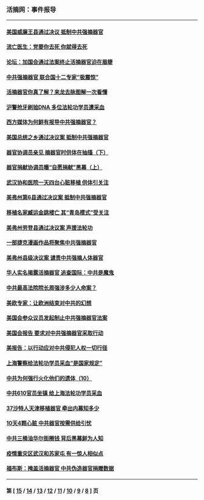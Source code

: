### 活摘网：事件报导
---
#### [美国威廉王县通过决议 抵制中共强摘器官](../../pages/nf5877/n13056521.md?07120430) 
#### [流亡医生：党要你去死 你就得去死](../../pages/nf5877/n13052835.md?07120430) 
#### [论坛：加国会通过法案终止活摘器官迫在眉睫](../../pages/nf5877/n13029839.md?07120430) 
#### [中共强摘器官 联合国十二专家“极震惊”](../../pages/nf5877/n13024313.md?07120430) 
#### [活摘器官你真了解？来龙去脉图解一次看懂](../../pages/nf5877/n13013820.md?07120430) 
#### [沪警抢牙刷验DNA 多位法轮功学员遭采血](../../pages/nf5877/n12969218.md?07120430) 
#### [西方媒体为何鲜有报导中共强摘器官？](../../pages/nf5877/n12932034.md?07120430) 
#### [美国总统之乡通过决议案 抵制中共强摘器官](../../pages/nf5877/n12908242.md?07120430) 
#### [器官协调员亲见 摘器官时供体在抽搐（下）](../../pages/nf5877/n12898622.md?07120430) 
#### [器官捐献协调员曝“自愿捐献”黑幕（上）](../../pages/nf5877/n12878830.md?07120430) 
#### [武汉协和医院一天四台心脏移植 供体引关注](../../pages/nf5877/n12863175.md?07120430) 
#### [美弗州第6县通过决议案 抵制中共强摘器官](../../pages/nf5877/n12805218.md?07120430) 
#### [移植名家臧运金跳楼亡 其“青岛模式”受关注](../../pages/nf5877/n12803746.md?07120430) 
#### [美弗州劳登县通过决议案 声援法轮功](../../pages/nf5877/n12785715.md?07120430) 
#### [一部捷克漫画作品将聚焦中共强摘器官](../../pages/nf5877/n12785954.md?07120430) 
#### [美弗州县级决议案 谴责中共强摘人体器官](../../pages/nf5877/n12721290.md?07120430) 
#### [华人实名揭露活摘器官 追查国际：中共是魔鬼](../../pages/nf5877/n12691724.md?07120430) 
#### [中共最高法院院长周强涉多少人命案？](../../pages/nf5877/n12678074.md?07120430) 
#### [美欧专家：让欧洲结束对中共的幻想](../../pages/nf5877/n12652921.md?07120430) 
#### [美国会参众议员发起制止中共强摘器官法案](../../pages/nf5877/n12627668.md?07120430) 
#### [美国会报告 要求对中共强摘器官采取行动](../../pages/nf5877/n12448233.md?07120430) 
#### [美报告：以行动应对中共侵犯人权一切行径](../../pages/nf5877/n12443204.md?07120430) 
#### [上海警察给法轮功学员采血“是国家规定”](../../pages/nf5877/n12371027.md?07120430) 
#### [中共为何强行火化他们的遗体（10）](../../pages/nf5877/n12352363.md?07120430) 
#### [中共610官员坐镇 给上海法轮功学员采血](../../pages/nf5877/n12350295.md?07120430) 
#### [37沙特人天津移植器官 牵出内幕知多少](../../pages/nf5877/n12338586.md?07120430) 
#### [10天4颗心脏 中共器官按需供给引忧](../../pages/nf5877/n12326366.md?07120430) 
#### [中共三桶油华尔街圈钱 背后黑幕鲜为人知](../../pages/nf5877/n12249199.md?07120430) 
#### [疫情重灾区武汉和苏家屯 有一惊人相似点](../../pages/nf5877/n12150824.md?07120430) 
#### [福布斯：掩盖活摘器官 中共伪造器官捐赠数据](../../pages/nf5877/n11669316.md?07120430) 

---
#### 第 [ [15](./15.md?07120430) / [14](./14.md?07120430) / [13](./13.md?07120430) / [12](./12.md?07120430) / [11](./11.md?07120430) / [10](./10.md?07120430) / [9](./9.md?07120430) / [8](./8.md?07120430) ] 页
